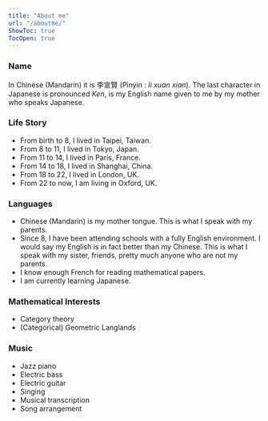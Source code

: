 ```yaml
---
title: "About me"
url: "/aboutme/"
ShowToc: true
TocOpen: true
---
```


### Name

In Chinese (Mandarin) it is 李宣賢 (Pinyin : _li xuan xian_).
The last character in Japanese is pronounced _Ken_,
is my English name given to me by my mother 
who speaks Japanese.

### Life Story

- From birth to 8, I lived in Taipei, Taiwan.
- From 8 to 11, I lived in Tokyo, Japan.
- From 11 to 14, I lived in Paris, France.
- From 14 to 18, I lived in Shanghai, China.
- From 18 to 22, I lived in London, UK.
- From 22 to now, I am living in Oxford, UK.

### Languages

- Chinese (Mandarin) is my mother tongue.
  This is what I speak with my parents.
- Since 8, I have been attending schools
  with a fully English environment.
  I would say my English is in fact better than my Chinese.
  This is what I speak with my sister, friends, 
  pretty much anyone who are not my parents.
- I know enough French for reading mathematical papers.
- I am currently learning Japanese.
  
### Mathematical Interests

- Category theory 
- (Categorical) Geometric Langlands

### Music

- Jazz piano
- Electric bass
- Electric guitar
- Singing
- Musical transcription
- Song arrangement
